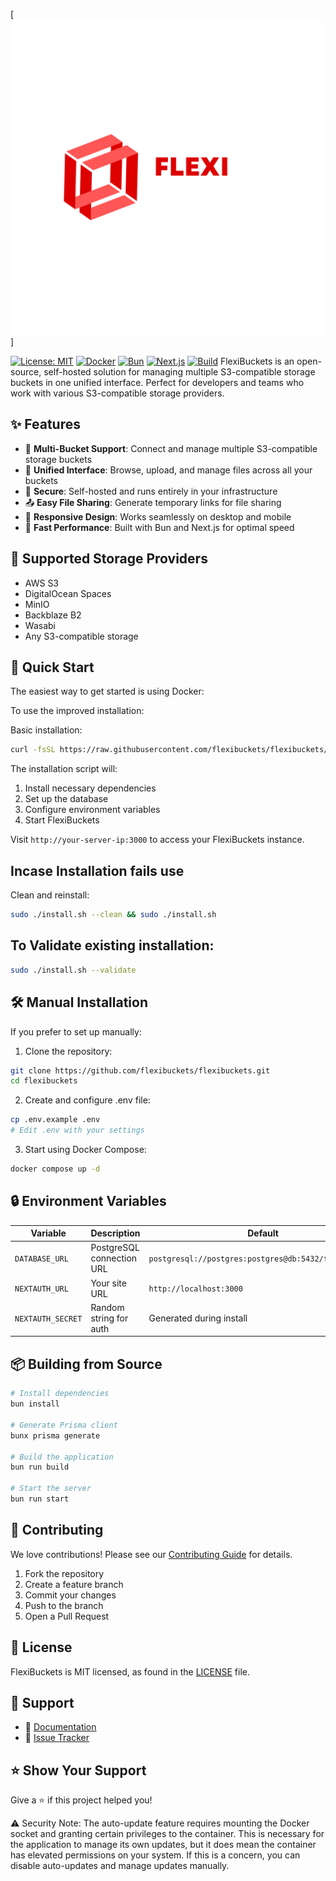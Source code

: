 [![FlexiBuckets](logo.png)]

[![License: MIT](https://img.shields.io/badge/License-MIT-yellow.svg)](https://opensource.org/licenses/MIT)
[![Docker](https://img.shields.io/badge/docker-%230db7ed.svg?style=flat&logo=docker&logoColor=white)](https://hub.docker.com/r/flexibuckets/flexibuckets)
[![Bun](https://img.shields.io/badge/Bun-%23000000.svg?style=flat&logo=bun&logoColor=white)](https://bun.sh)
[![Next.js](https://img.shields.io/badge/Next.js-black?style=flat&logo=next.js&logoColor=white)](https://nextjs.org/)
[![Build](https://github.com/flexibuckets/flexibuckets/actions/workflows/build-and-push.yml/badge.svg)](https://github.com/flexibuckets/flexibuckets/actions/workflows/build-and-push.yml)
FlexiBuckets is an open-source, self-hosted solution for managing multiple S3-compatible storage buckets in one unified interface. Perfect for developers and teams who work with various S3-compatible storage providers.

## ✨ Features

- 🔄 **Multi-Bucket Support**: Connect and manage multiple S3-compatible storage buckets
- 📁 **Unified Interface**: Browse, upload, and manage files across all your buckets
- 🔐 **Secure**: Self-hosted and runs entirely in your infrastructure
- 📤 **Easy File Sharing**: Generate temporary links for file sharing
- 📱 **Responsive Design**: Works seamlessly on desktop and mobile
- 🚀 **Fast Performance**: Built with Bun and Next.js for optimal speed

## 🎯 Supported Storage Providers

- AWS S3
- DigitalOcean Spaces
- MinIO
- Backblaze B2
- Wasabi
- Any S3-compatible storage

## 🚀 Quick Start

The easiest way to get started is using Docker:

To use the improved installation:

Basic installation:

```bash
curl -fsSL https://raw.githubusercontent.com/flexibuckets/flexibuckets/main/install.sh | sudo bash

```


The installation script will:
1. Install necessary dependencies
2. Set up the database
3. Configure environment variables
4. Start FlexiBuckets

Visit `http://your-server-ip:3000` to access your FlexiBuckets instance.

## Incase Installation fails use
Clean and reinstall:

```bash
sudo ./install.sh --clean && sudo ./install.sh
```

## To Validate existing installation:

```bash
sudo ./install.sh --validate
```

## 🛠 Manual Installation

If you prefer to set up manually:

1. Clone the repository:
```bash
git clone https://github.com/flexibuckets/flexibuckets.git
cd flexibuckets
```

2. Create and configure .env file:
```bash
cp .env.example .env
# Edit .env with your settings
```

3. Start using Docker Compose:
```bash
docker compose up -d
```

## 🔒 Environment Variables

| Variable | Description | Default |
|----------|-------------|---------|
| `DATABASE_URL` | PostgreSQL connection URL | `postgresql://postgres:postgres@db:5432/flexibuckets` |
| `NEXTAUTH_URL` | Your site URL | `http://localhost:3000` |
| `NEXTAUTH_SECRET` | Random string for auth | Generated during install |

## 📦 Building from Source

```bash
# Install dependencies
bun install

# Generate Prisma client
bunx prisma generate

# Build the application
bun run build

# Start the server
bun run start
```

## 🌟 Contributing

We love contributions! Please see our [Contributing Guide](CONTRIBUTING.md) for details.

1. Fork the repository
2. Create a feature branch
3. Commit your changes
4. Push to the branch
5. Open a Pull Request

## 📄 License

FlexiBuckets is MIT licensed, as found in the [LICENSE](LICENSE) file.

## 🤝 Support

- 📝 [Documentation](https://docs.flexibuckets.com)
- 🐛 [Issue Tracker](https://github.com/flexibuckets/flexibuckets/issues)


## ⭐️ Show Your Support

Give a ⭐️ if this project helped you!


⚠️ Security Note: The auto-update feature requires mounting the Docker socket and 
granting certain privileges to the container. This is necessary for the application 
to manage its own updates, but it does mean the container has elevated permissions 
on your system. If this is a concern, you can disable auto-updates and manage 
updates manually.